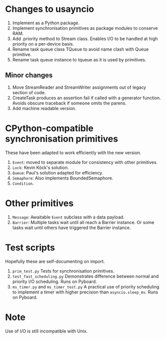 # Changes to usayncio

 1. Implement as a Python package.
 2. Implement synchronisation primitives as package modules to conserve RAM.
 3. Add .priority method to Stream class. Enables I/O to be handled at high
 priority on a per-device basis.
 4. Rename task queue class TQueue to avoid name clash with Queue primitive.
 5. Rename task queue instance to tqueue as it is used by primitives.

## Minor changes

 1. Move StreamReader and StreamWriter assignments out of legacy section of code.
 2. CreateTask produces an assertion fail if called with a generator function.
 Avoids obscure traceback if someone omits the parens.
 3. Add machine readable version.

# CPython-compatible synchronisation primitives

These have been adapted to work efficiently with the new version.

 1. `Event`: moved to separate module for consistency with other primitives.
 2. `Lock`: Kevin Köck's solution.
 3. `Queue`: Paul's solution adapted for efficiency.
 4. `Semaphore`: Also implements BoundedSemaphore.
 5. `Condition`.

# Other primitives

 1. `Message`: Awaitable `Event` subclass with a data payload.
 2. `Barrier`: Multiple tasks wait until all reach a Barrier instance. Or some tasks
 wait until others have triggered the Barrier instance.

# Test scripts

Hopefully these are self-documenting on import.

 1. `prim_test.py` Tests for synchronisation primitives.
 2. `test_fast_scheduling.py` Demonstrates difference between normal and priority
 I/O scheduling. Runs on Pyboard.
 3. `ms_timer.py` and `ms_timer_test.py` A practical use of priority scheduling to
 implement a timer with higher precision than `asyncio.sleep_ms`. Runs on Pyboard.

# Note

Use of I/O is still incompatible with Unix.
